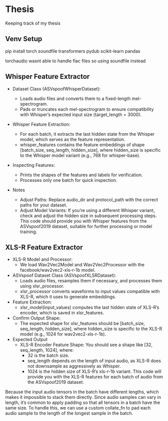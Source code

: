 
# Thesis

Keeping track of my thesis

## Venv Setup
pip install torch soundfile transformers pydub scikit-learn pandas

torchaudio wasnt able to handle flac files so using soundfile instead

## Whisper Feature Extractor
- Dataset Class (ASVspoofWhisperDataset): 
  - Loads audio files and converts them to a fixed-length mel-spectrogram.
  - Pads or truncates each mel-spectrogram to ensure compatibility with Whisper’s expected input size (target_length = 3000).

- Whisper Feature Extraction:
  - For each batch, it extracts the last hidden state from the Whisper model, which serves as the feature representation.
  - whisper_features contains the feature embeddings of shape [batch_size, seq_length, hidden_size], where hidden_size is specific to the Whisper model variant (e.g., 768 for whisper-base).

- Inspecting Features:
  - Prints the shapes of the features and labels for verification.
  - Processes only one batch for quick inspection.

- Notes
  - Adjust Paths: Replace audio_dir and protocol_path with the correct paths for your dataset.
  - Adjust Model Variants: If you’re using a different Whisper variant, check and adjust the hidden size in subsequent processing steps.
This code should provide you with Whisper features from the ASVspoof2019 dataset, suitable for further processing or model training.

## XLS-R Feature Extractor
- XLS-R Model and Processor:
  - We load Wav2Vec2Model and Wav2Vec2Processor with the facebook/wav2vec2-xls-r-1b model.
- ASVspoof Dataset Class (ASVspoofXLSRDataset):
  - Loads audio files, resamples them if necessary, and processes them using xlsr_processor.
  - xlsr_processor converts waveforms to input values compatible with XLS-R, which it uses to generate embeddings.
- Feature Extraction:
  - xlsr_model(input_values) computes the last hidden state of XLS-R’s encoder, which is saved in xlsr_features.
- Confirm Output Shape:
  - The expected shape for xlsr_features should be [batch_size, seq_length, hidden_size], where hidden_size is specific to the XLS-R model (e.g., 1024 for wav2vec2-xls-r-1b).
- Expected Output
  - XLS-R Encoder Feature Shape: You should see a shape like [32, seq_length, 1024], where:
    - 32 is the batch size.
    - seq_length depends on the length of input audio, as XLS-R does not downsample as aggressively as Whisper.
    - 1024 is the hidden size of XLS-R’s xls-r-1b variant.
This code will provide you with the XLS-R features for each batch of audio from the ASVspoof2019 dataset.

Because the input audio tensors in the batch have different lengths, which makes it impossible to stack them directly. Since audio samples can vary in length, it’s common to apply padding so that all tensors in a batch have the same size. To handle this, we can use a custom collate_fn to pad each audio sample to the length of the longest sample in the batch.